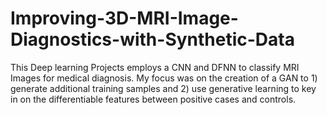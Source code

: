 # Improving-3D-MRI-Image-Diagnostics-with-Synthetic-Data

This Deep learning Projects employs a CNN and DFNN to classify MRI Images for medical diagnosis. My focus was on the creation of a GAN to 1) generate additional training samples and 2) use generative learning to key in on the differentiable features between positive cases and controls. 
